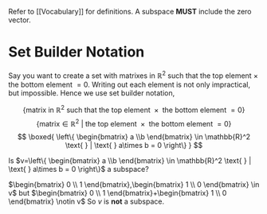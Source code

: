 Refer to [[Vocabulary]] for definitions.
A subspace **MUST** include the zero vector.
# Set Builder Notation
Say you want to create a set with matrixes in $\mathbb{R}^2$ such that the top element $\times$ the bottom element $= 0$.
Writing out each element is not only impractical, but impossible.
Hence we use set builder notation,

$$
\left\{ \text{matrix in } \mathbb{R}^2 \text{ such that the top element }\times \text{ the bottom element } = 0  \right\}$$
$$
\left\{ \text{matrix} \in \mathbb{R}^2 \text{ } | \text{ } \text{ the top element }\times \text{ the bottom element } = 0  \right\}$$
$$
\boxed{
\left\{ \begin{bmatrix} a \\b \end{bmatrix} \in \mathbb{R}^2 \text{ } | \text{ } a\times b = 0  \right\}
}
$$

Is $v=\left\{ \begin{bmatrix} a \\b \end{bmatrix} \in \mathbb{R}^2 \text{ } | \text{ } a\times b = 0  \right\}$ a subspace?

$\begin{bmatrix} 0 \\ 1 \end{bmatrix},\begin{bmatrix} 1 \\ 0 \end{bmatrix} \in v$ but $\begin{bmatrix} 0 \\ 1 \end{bmatrix}+\begin{bmatrix} 1 \\ 0 \end{bmatrix} \notin  v$ So $v$ is **not** a subspace.